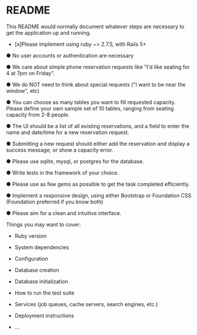 # README

This README would normally document whatever steps are necessary to get the
application up and running.

- [x]Please implement using ruby ~> 2.7.5, with Rails 5+

● No user accounts or authentication are necessary

● We care about simple phone reservation requests like "I'd like seating for 4 at 7pm on Friday".

● We do NOT need to think about special requests ("I want to be near the window", etc)

● You can choose as many tables you want to fill requested capacity. Please define your own sample set of 10 tables, ranging from seating capacity from 2-8 people.

● The UI should be a list of all existing reservations, and a field to enter the name and date/time for a new reservation request.

● Submitting a new request should either add the reservation and display a success message, or show a capacity error.

● Please use sqlite, mysql, or postgres for the database.

● Write tests in the framework of your choice.

● Please use as few gems as possible to get the task completed efficiently.

● Implement a responsive design, using either Bootstrap or Foundation CSS (Foundation preferred if you know both)

● Please aim for a clean and intuitive interface.

Things you may want to cover:

* Ruby version

* System dependencies

* Configuration

* Database creation

* Database initialization

* How to run the test suite

* Services (job queues, cache servers, search engines, etc.)

* Deployment instructions

* ...
